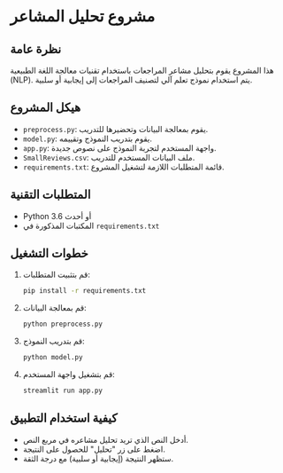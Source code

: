 # مشروع تحليل المشاعر

## نظرة عامة
هذا المشروع يقوم بتحليل مشاعر المراجعات باستخدام تقنيات معالجة اللغة الطبيعية (NLP). يتم استخدام نموذج تعلم آلي لتصنيف المراجعات إلى إيجابية أو سلبية.

## هيكل المشروع
- `preprocess.py`: يقوم بمعالجة البيانات وتحضيرها للتدريب.
- `model.py`: يقوم بتدريب النموذج وتقييمه.
- `app.py`: واجهة المستخدم لتجربة النموذج على نصوص جديدة.
- `SmallReviews.csv`: ملف البيانات المستخدم للتدريب.
- `requirements.txt`: قائمة المتطلبات اللازمة لتشغيل المشروع.

## المتطلبات التقنية
- Python 3.6 أو أحدث
- المكتبات المذكورة في `requirements.txt`

## خطوات التشغيل
1. قم بتثبيت المتطلبات:
   ```bash
   pip install -r requirements.txt
   ```

2. قم بمعالجة البيانات:
   ```bash
   python preprocess.py
   ```

3. قم بتدريب النموذج:
   ```bash
   python model.py
   ```

4. قم بتشغيل واجهة المستخدم:
   ```bash
   streamlit run app.py
   ```

## كيفية استخدام التطبيق
- أدخل النص الذي تريد تحليل مشاعره في مربع النص.
- اضغط على زر "تحليل" للحصول على النتيجة.
- ستظهر النتيجة (إيجابية أو سلبية) مع درجة الثقة.

